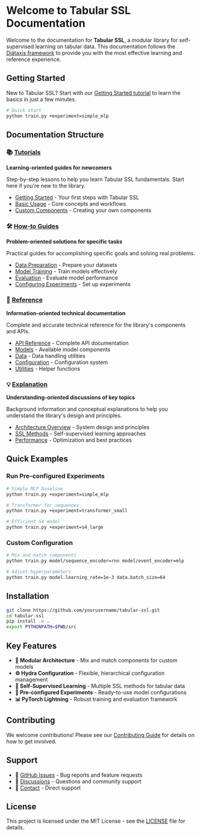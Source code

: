# Welcome to Tabular SSL Documentation

Welcome to the documentation for **Tabular SSL**, a modular library for self-supervised learning on tabular data. This documentation follows the [Diátaxis framework](https://diataxis.fr/) to provide you with the most effective learning and reference experience.

## Getting Started

New to Tabular SSL? Start with our [Getting Started tutorial](tutorials/getting-started.md) to learn the basics in just a few minutes.

```bash
# Quick start
python train.py +experiment=simple_mlp
```

## Documentation Structure

### 📚 [Tutorials](tutorials/)
**Learning-oriented guides for newcomers**

Step-by-step lessons to help you learn Tabular SSL fundamentals. Start here if you're new to the library.

- [Getting Started](tutorials/getting-started.md) - Your first steps with Tabular SSL
- [Basic Usage](tutorials/basic-usage.md) - Core concepts and workflows
- [Custom Components](tutorials/custom-components.md) - Creating your own components

### 🛠️ [How-to Guides](how-to-guides/)
**Problem-oriented solutions for specific tasks**

Practical guides for accomplishing specific goals and solving real problems.

- [Data Preparation](how-to-guides/data-preparation.md) - Prepare your datasets
- [Model Training](how-to-guides/model-training.md) - Train models effectively
- [Evaluation](how-to-guides/evaluation.md) - Evaluate model performance
- [Configuring Experiments](how-to-guides/configuring-experiments.md) - Set up experiments

### 📖 [Reference](reference/)
**Information-oriented technical documentation**

Complete and accurate technical reference for the library's components and APIs.

- [API Reference](reference/api.md) - Complete API documentation
- [Models](reference/models.md) - Available model components
- [Data](reference/data.md) - Data handling utilities
- [Configuration](reference/config.md) - Configuration system
- [Utilities](reference/utils.md) - Helper functions

### 💡 [Explanation](explanation/)
**Understanding-oriented discussions of key topics**

Background information and conceptual explanations to help you understand the library's design and principles.

- [Architecture Overview](explanation/architecture.md) - System design and principles
- [SSL Methods](explanation/ssl-methods.md) - Self-supervised learning approaches
- [Performance](explanation/performance.md) - Optimization and best practices

## Quick Examples

### Run Pre-configured Experiments
```bash
# Simple MLP baseline
python train.py +experiment=simple_mlp

# Transformer for sequences
python train.py +experiment=transformer_small

# Efficient S4 model
python train.py +experiment=s4_large
```

### Custom Configuration
```bash
# Mix and match components
python train.py model/sequence_encoder=rnn model/event_encoder=mlp

# Adjust hyperparameters
python train.py model.learning_rate=1e-3 data.batch_size=64
```

## Installation

```bash
git clone https://github.com/yourusername/tabular-ssl.git
cd tabular-ssl
pip install -e .
export PYTHONPATH=$PWD/src
```

## Key Features

- **🧩 Modular Architecture** - Mix and match components for custom models
- **⚙️ Hydra Configuration** - Flexible, hierarchical configuration management
- **🔄 Self-Supervised Learning** - Multiple SSL methods for tabular data
- **🚀 Pre-configured Experiments** - Ready-to-use model configurations
- **📊 PyTorch Lightning** - Robust training and evaluation framework

## Contributing

We welcome contributions! Please see our [Contributing Guide](CONTRIBUTING.md) for details on how to get involved.

## Support

- 📝 [GitHub Issues](https://github.com/yourusername/tabular-ssl/issues) - Bug reports and feature requests
- 💬 [Discussions](https://github.com/yourusername/tabular-ssl/discussions) - Questions and community support
- 📧 [Contact](mailto:support@tabular-ssl.org) - Direct support

## License

This project is licensed under the MIT License - see the [LICENSE](LICENSE) file for details. 